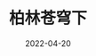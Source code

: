 ---
title: '柏林苍穹下'
date: '2022-04-20'
price: '20.0'
theaters: ['北京大学百周年纪念讲堂']
seat: ['24-4  1F']
remark: ['原声', '导赏']
---